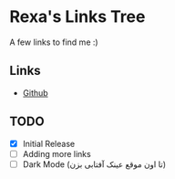 # Rexa's Links Tree
A few links to find me :)
## Links
* [Github](https://github.com/r3x4w)
## TODO
- [x] Initial Release
- [ ] Adding more links
- [ ] Dark Mode (تا اون موقع عینک آفتابی بزن)
